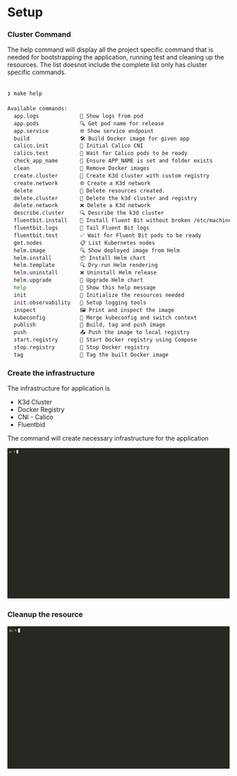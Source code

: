 # Setup

### Cluster Command

The help command will display all the project specific command that is needed for bootstrapping the application, running test and cleaning up the resources. The list doesnot include the complete list only has cluster specific commands.
```bash

❯ make help

Available commands:
  app.logs             📜 Show logs from pod
  app.pods             🔍 Get pod name for release
  app.service          🌐 Show service endpoint
  build                🛠️ Build Docker image for given app
  calico.init          🧬 Initial Calico CNI
  calico.test          🧪 Wait for Calico pods to be ready
  check_app_name       🧪 Ensure APP_NAME is set and folder exists
  clean                🧹 Remove Docker images
  create.cluster       🚀 Create K3d cluster with custom registry
  create.network       🌐 Create a K3d network
  delete               🧹 Delete resources created.
  delete.cluster       🧹 Delete the k3d cluster and registry
  delete.network       ❌ Delete a K3d network
  describe.cluster     🔍 Describe the k3d cluster
  fluentbit.install    🔧 Install Fluent Bit without broken /etc/machine-id mount
  fluentbit.logs       📜 Tail Fluent Bit logs
  fluentbit.test       ✅ Wait for Fluent Bit pods to be ready
  get.nodes            📋 List Kubernetes nodes
  helm.image           🔍 Show deployed image from Helm
  helm.install         📦 Install Helm chart
  helm.template        🔍 Dry-run Helm rendering
  helm.uninstall       ❌ Uninstall Helm release
  helm.upgrade         🔁 Upgrade Helm chart
  help                 📘 Show this help message
  init                 🧰 Initialize the resources needed
  init.observability   🔎 Setup logging tools
  inspect              🖼️ Print and inspect the image
  kubeconfig           🧾 Merge kubeconfig and switch context
  publish              🚀 Build, tag and push image
  push                 📤 Push the image to local registry
  start.registry       🏁 Start Docker registry using Compose
  stop.registry        🛑 Stop Docker registry
  tag                  🔖 Tag the built Docker image

```

### Create the infrastructure

The infrastructure for application is 

- K3d Cluster
- Docker Registry
- CNI - Calico
- Fluentbid 

The command will create necessary infrastructure for the application

![Init Cluster](docs/images/init_cluster.gif)


### Cleanup the resource 

![Delete Resource Created](docs/images/delete_cluster.gif)